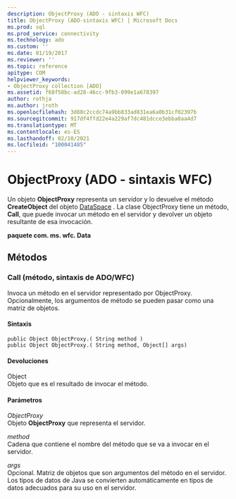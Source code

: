 ```yaml
---
description: ObjectProxy (ADO - sintaxis WFC)
title: ObjectProxy (ADO-sintaxis WFC) | Microsoft Docs
ms.prod: sql
ms.prod_service: connectivity
ms.technology: ado
ms.custom: ''
ms.date: 01/19/2017
ms.reviewer: ''
ms.topic: reference
apitype: COM
helpviewer_keywords:
- ObjectProxy collection [ADO]
ms.assetid: f68f58bc-ad28-46cc-9fb3-099e1a678397
author: rothja
ms.author: jroth
ms.openlocfilehash: 3d88c2ccdc74a9bb833ad831ea6a0b31cf02397b
ms.sourcegitcommit: 917df4ffd22e4a229af7dc481dcce3ebba0aa4d7
ms.translationtype: MT
ms.contentlocale: es-ES
ms.lasthandoff: 02/10/2021
ms.locfileid: "100041485"
---
```

# <a name="objectproxy-ado---wfc-syntax"></a>ObjectProxy (ADO - sintaxis WFC)
Un objeto **ObjectProxy** representa un servidor y lo devuelve el método **CreateObject** del objeto [DataSpace](../rds-api/dataspace-object-rds.md) . La clase ObjectProxy tiene un método, **Call**, que puede invocar un método en el servidor y devolver un objeto resultante de esa invocación.  
  
 **paquete com. ms. wfc. Data**  
  
## <a name="methods"></a>Métodos  
  
### <a name="call-method-adowfc-syntax"></a>Call (método, sintaxis de ADO/WFC)  
 Invoca un método en el servidor representado por ObjectProxy. Opcionalmente, los argumentos de método se pueden pasar como una matriz de objetos.  
  
#### <a name="syntax"></a>Sintaxis  
  
```  
public Object ObjectProxy.( String method )  
public Object ObjectProxy.( String method, Object[] args)  
```  
  
#### <a name="returns"></a>Devoluciones  
 Object  
 Objeto que es el resultado de invocar el método.  
  
#### <a name="parameters"></a>Parámetros  
 *ObjectProxy*  
 Objeto **ObjectProxy** que representa el servidor.  
  
 *method*  
 Cadena que contiene el nombre del método que se va a invocar en el servidor.  
  
 *args*  
 Opcional. Matriz de objetos que son argumentos del método en el servidor. Los tipos de datos de Java se convierten automáticamente en tipos de datos adecuados para su uso en el servidor.